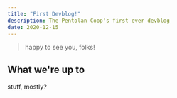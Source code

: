 ```yaml
---
title: "First Devblog!"
description: The Pentolan Coop's first ever devblog
date: 2020-12-15
---
```


> happy to see you, folks!

## What we're up to

stuff, mostly?
